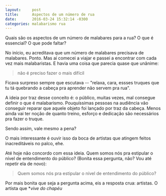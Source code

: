 ```yaml
---
layout:     post
title:      Aspectos de um número de rua
date:       2016-03-24 15:32:14 -0300
categories: malabarismo rua
---
```


Quais são os aspectos de um número de malabares para a rua? O que é essencial?
O que pode faltar?

No início, eu acreditava que um número de malabares precisava de malabares. Ponto.
Mas aí comecei a viajar e passei a encontrar com cada vez mais malabaristas.
E havia uma coisa que parecia quase que unânime:
> não é preciso fazer o mais difícil

Ficava surpreso sempre que escutava -- "relaxa, cara, essses truques que tu tá 
quebrando a cabeça pra aprender não servem pra rua".

A ideia por traz desse conceito é: o público, muitas vezes, mal consegue definir
o que é malabarismo. Pouquíssimas pessoas na audiência vão conseguir reparar que
aquele objeto foi lançado por traz da cabeça. Menos ainda vai ter noção de quanto
treino, esforço e dedicação são necessários pra fazer o truque.

Sendo assim, vale mesmo a pena? 

O mais interessante é ouvir isso da boca de artistas que atingem feitos inacreditáveis
no palco, ehe.

Até hoje não concordo com essa ideia. Quem somos nós pra estipular o nível de entendimento
do público? (Bonita essa pergunta, não? Vou até repetir ela de novo):

> Quem somos nós pra estipular o nível de entendimento do público?

Por mais bonita que seja a pergunta acima, eis a resposta crua: artistas. O artista
que **vive do chapéu*

